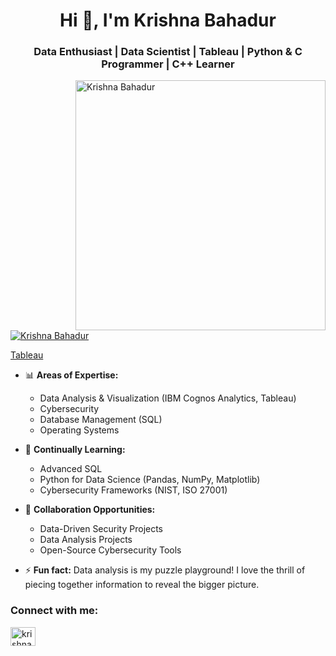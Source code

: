 <h1 align="center">Hi 👋, I'm Krishna Bahadur</h1>
<h3 align="center">Data Enthusiast | Data Scientist | Tableau | Python & C Programmer | C++ Learner</h3>

<img src="https://user-images.githubusercontent.com/your_github_username/your_gif_or_image.gif" alt="Krishna Bahadur" width="400" align="right"> 

<p align="left"> <a href="https://www.linkedin.com/in/krishna-bahadur-6a0a1a2a1" target="blank"><img src="https://img.shields.io/badge/LinkedIn-0077B5?style=for-the-badge&logo=linkedin&logoColor=white" alt="Krishna Bahadur" /></a> </p>
<p align="left"> <a href="[https://www.linkedin.com/in/krishna-bahadur-6a0a1a2a1](https://public.tableau.com/app/profile/krishna.bahadur/vizzes)" target="blank">Tableau</a> </p>

- 📊 **Areas of Expertise:**
    - Data Analysis & Visualization (IBM Cognos Analytics, Tableau)
    - Cybersecurity
    - Database Management (SQL)
    - Operating Systems

- 🌱 **Continually Learning:**
    - Advanced SQL
    - Python for Data Science (Pandas, NumPy, Matplotlib)
    - Cybersecurity Frameworks (NIST, ISO 27001)

- 🤝 **Collaboration Opportunities:**
    - Data-Driven Security Projects
    - Data Analysis Projects
    - Open-Source Cybersecurity Tools

- ⚡ **Fun fact:** Data analysis is my puzzle playground! I love the thrill of piecing together information to reveal the bigger picture.

<h3 align="left">Connect with me:</h3>
<p align="left">
<a href="https://www.linkedin.com/in/krishna-bahadur-6a0a1a2a1" target="blank"><img align="center" src="https://raw.githubusercontent.com/rahuldkjain/github-profile-readme-generator/master/src/images/icons/Social/linked-in-alt.svg" alt="krishna-bahadur-6a0a1a2a1" height="30" width="40" /></a>
</p>


